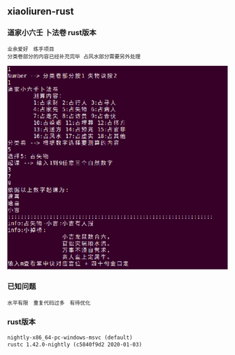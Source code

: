 ## xiaoliuren-rust

### 道家小六壬 卜法卷 rust版本


```text
业余爱好　练手项目
分类卷部分的内容已经补充完毕 占风水部分需要另外处理

```

![](https://github.com/liangzi2019/xiaoliuren-rust/blob/master/example.png)

### 已知问题 
```text
水平有限　重复代码过多　有待优化
```
### rust版本

```shell
nightly-x86_64-pc-windows-msvc (default)
rustc 1.42.0-nightly (c5840f9d2 2020-01-03)
```
